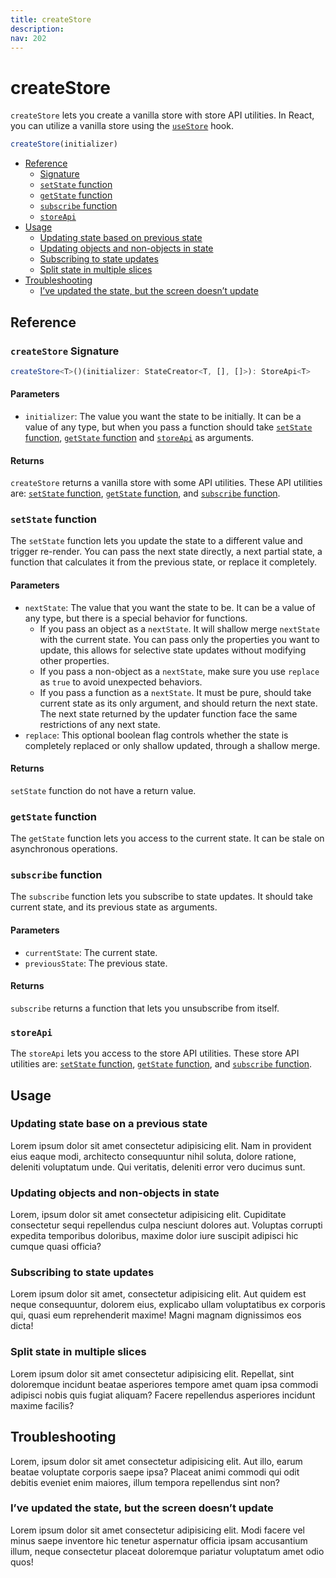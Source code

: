 ```yaml
---
title: createStore
description:
nav: 202
---
```


# createStore

`createStore` lets you create a vanilla store with store API utilities. In React, you can utilize a
vanilla store using the [`useStore`](./use-store) hook.

```js
createStore(initializer)
```

- [Reference](#reference)
  - [Signature](#createstore-signature)
  - [`setState` function](#setstate-function)
  - [`getState` function](#getstate-function)
  - [`subscribe` function](#subscribe-function)
  - [`storeApi`](#storeapi)
- [Usage](#usage)
  - [Updating state based on previous state](#updating-state-base-on-a-previous-state)
  - [Updating objects and non-objects in state](#updating-objects-and-non-objects-in-state)
  - [Subscribing to state updates](#subscribing-to-state-updates)
  - [Split state in multiple slices](#split-state-in-multiple-slices)
- [Troubleshooting](#troubleshooting)
  - [I’ve updated the state, but the screen doesn’t update](#ive-updated-the-state-but-the-screen-doesnt-update)

## Reference

### `createStore` Signature

```ts
createStore<T>()(initializer: StateCreator<T, [], []>): StoreApi<T>
```

#### Parameters

- `initializer`: The value you want the state to be initially. It can be a value of any type, but
  when you pass a function should take [`setState` function](#setstate-function),
  [`getState` function](#getstate-function) and [`storeApi`](#storeapi) as arguments.

#### Returns

`createStore` returns a vanilla store with some API utilities. These API utilities are:
[`setState` function](#setstate-function), [`getState` function](#getstate-function), and
[`subscribe` function](#subscribe-function).

### `setState` function

The `setState` function lets you update the state to a different value and trigger re-render. You
can pass the next state directly, a next partial state, a function that calculates it from the
previous state, or replace it completely.

#### Parameters

- `nextState`: The value that you want the state to be. It can be a value of any type, but there is
  a special behavior for functions.
  - If you pass an object as a `nextState`. It will shallow merge `nextState` with the current
    state. You can pass only the properties you want to update, this allows for selective state
    updates without modifying other properties.
  - If you pass a non-object as a `nextState`, make sure you use `replace` as `true` to avoid
    unexpected behaviors.
  - If you pass a function as a `nextState`. It must be pure, should take current state as its
    only argument, and should return the next state. The next state returned by the updater
    function face the same restrictions of any next state.
- `replace`: This optional boolean flag controls whether the state is completely replaced or only
  shallow updated, through a shallow merge.

#### Returns

`setState` function do not have a return value.

### `getState` function

The `getState` function lets you access to the current state. It can be stale on asynchronous
operations.

### `subscribe` function

The `subscribe` function lets you subscribe to state updates. It should take current state, and
its previous state as arguments.

#### Parameters

- `currentState`: The current state.
- `previousState`: The previous state.

#### Returns

`subscribe` returns a function that lets you unsubscribe from itself.

### `storeApi`

The `storeApi` lets you access to the store API utilities. These store API utilities are:
[`setState` function](#setstate-function), [`getState` function](#getstate-function), and
[`subscribe` function](#subscribe-function).

## Usage

### Updating state base on a previous state

Lorem ipsum dolor sit amet consectetur adipisicing elit. Nam in provident eius eaque modi,
architecto consequuntur nihil soluta, dolore ratione, deleniti voluptatum unde. Qui veritatis,
deleniti error vero ducimus sunt.

### Updating objects and non-objects in state

Lorem, ipsum dolor sit amet consectetur adipisicing elit. Cupiditate consectetur sequi repellendus
culpa nesciunt dolores aut. Voluptas corrupti expedita temporibus doloribus, maxime dolor iure
suscipit adipisci hic cumque quasi officia?

### Subscribing to state updates

Lorem ipsum dolor sit amet, consectetur adipisicing elit. Aut quidem est neque consequuntur,
dolorem eius, explicabo ullam voluptatibus ex corporis qui, quasi eum reprehenderit maxime! Magni
magnam dignissimos eos dicta!

### Split state in multiple slices

Lorem ipsum dolor sit amet consectetur adipisicing elit. Repellat, sint doloremque incidunt beatae
asperiores tempore amet quam ipsa commodi adipisci nobis quis fugiat aliquam? Facere repellendus
asperiores incidunt maxime facilis?

## Troubleshooting

Lorem, ipsum dolor sit amet consectetur adipisicing elit. Aut illo, earum beatae voluptate corporis
saepe ipsa? Placeat animi commodi qui odit debitis eveniet enim maiores, illum tempora repellendus
sint non?

### I’ve updated the state, but the screen doesn’t update

Lorem ipsum dolor sit amet consectetur adipisicing elit. Modi facere vel minus saepe inventore hic
tenetur aspernatur officia ipsam accusantium illum, neque consectetur placeat doloremque pariatur
voluptatum amet odio quos!
